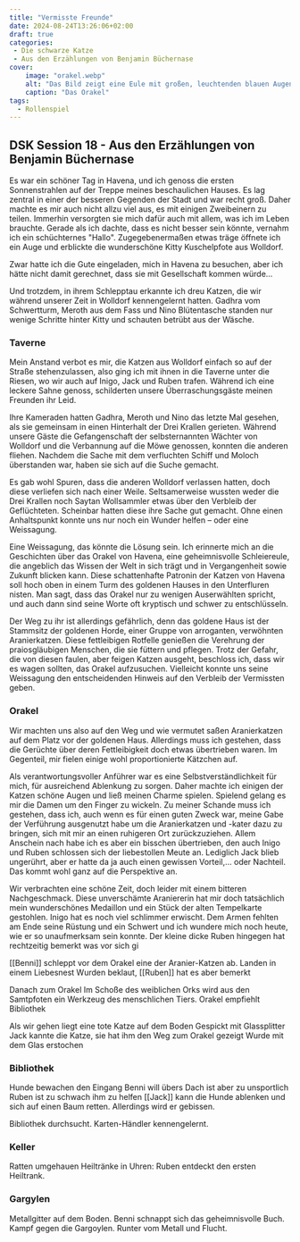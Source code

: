 ```yaml
---
title: "Vermisste Freunde"
date: 2024-08-24T13:26:06+02:00
draft: true
categories:
 - Die schwarze Katze
 - Aus den Erzählungen von Benjamin Büchernase
cover:
    image: "orakel.webp"
    alt: "Das Bild zeigt eine Eule mit großen, leuchtenden blauen Augen, die auf einem Fensterbrett in einer alten Steinruine sitzt. Die Szene wird von einem hellen Vollmond im Hintergrund erleuchtet, der durch das Fenster scheint und die Umgebung in ein sanftes, bläuliches Licht taucht. Die Eule ist detailliert dargestellt, mit schimmernden blauen und weißen Federn, die im Licht des Mondes glitzern. Die Umgebung um die Eule herum ist dunkel und geheimnisvoll, was eine mystische und magische Atmosphäre erzeugt."
    caption: "Das Orakel"
tags:
  - Rollenspiel
---
```


## DSK Session 18 - Aus den Erzählungen von Benjamin Büchernase

Es war ein schöner Tag in Havena, und ich genoss die ersten Sonnenstrahlen auf der Treppe meines beschaulichen Hauses. Es lag zentral in einer der besseren Gegenden der Stadt und war recht groß. Daher machte es mir auch nicht allzu viel aus, es mit einigen Zweibeinern zu teilen. Immerhin versorgten sie mich dafür auch mit allem, was ich im Leben brauchte. Gerade als ich dachte, dass es nicht besser sein könnte, vernahm ich ein schüchternes "Hallo". Zugegebenermaßen etwas träge öffnete ich ein Auge und erblickte die wunderschöne Kitty Kuschelpfote aus Wolldorf.

Zwar hatte ich die Gute eingeladen, mich in Havena zu besuchen, aber ich hätte nicht damit gerechnet, dass sie mit Gesellschaft kommen würde…

Und trotzdem, in ihrem Schlepptau erkannte ich dreu Katzen, die wir während unserer Zeit in Wolldorf kennengelernt hatten. Gadhra vom Schwertturm, Meroth aus dem Fass und Nino Blütentasche standen nur wenige Schritte hinter Kitty und schauten betrübt aus der Wäsche.

### Taverne

Mein Anstand verbot es mir, die Katzen aus Wolldorf einfach so auf der Straße stehenzulassen, also ging ich mit ihnen in die Taverne unter die Riesen, wo wir auch auf Inigo, Jack und Ruben trafen. Während ich eine leckere Sahne genoss, schilderten unsere Überraschungsgäste meinen Freunden ihr Leid.

Ihre Kameraden hatten Gadhra, Meroth und Nino das letzte Mal gesehen, als sie gemeinsam in einen Hinterhalt der Drei Krallen gerieten. Während unsere Gäste die Gefangenschaft der selbsternannten Wächter von Wolldorf und die Verbannung auf die Möwe genossen, konnten die anderen fliehen. Nachdem die Sache mit dem verfluchten Schiff und Moloch überstanden war, haben sie sich auf die Suche gemacht.

Es gab wohl Spuren, dass die anderen Wolldorf verlassen hatten, doch diese verliefen sich nach einer Weile. Seltsamerweise wussten weder die Drei Krallen noch Saytan Wollsammler etwas über den Verbleib der Geflüchteten. Scheinbar hatten diese ihre Sache gut gemacht. Ohne einen Anhaltspunkt konnte uns nur noch ein Wunder helfen – oder eine Weissagung.

Eine Weissagung, das könnte die Lösung sein. Ich erinnerte mich an die Geschichten über das Orakel von Havena, eine geheimnisvolle Schleiereule, die angeblich das Wissen der Welt in sich trägt und in Vergangenheit sowie Zukunft blicken kann. Diese schattenhafte Patronin der Katzen von Havena soll hoch oben in einem Turm des goldenen Hauses in den Unterfluren nisten. Man sagt, dass das Orakel nur zu wenigen Auserwählten spricht, und auch dann sind seine Worte oft kryptisch und schwer zu entschlüsseln.

Der Weg zu ihr ist allerdings gefährlich, denn das goldene Haus ist der Stammsitz der goldenen Horde, einer Gruppe von arroganten, verwöhnten Aranierkatzen. Diese fettleibigen Rotfelle genießen die Verehrung der praiosgläubigen Menschen, die sie füttern und pflegen. Trotz der Gefahr, die von diesen faulen, aber feigen Katzen ausgeht, beschloss ich, dass wir es wagen sollten, das Orakel aufzusuchen. Vielleicht konnte uns seine Weissagung den entscheidenden Hinweis auf den Verbleib der Vermissten geben. 

### Orakel

Wir machten uns also auf den Weg und wie vermutet saßen Aranierkatzen auf dem Platz vor der goldenen Haus. Allerdings muss ich gestehen, dass die Gerüchte über deren Fettleibigkeit doch etwas übertrieben waren. Im Gegenteil, mir fielen einige wohl proportionierte Kätzchen auf.

Als verantwortungsvoller Anführer war es eine Selbstverständlichkeit für mich, für ausreichend Ablenkung zu sorgen. Daher machte ich einigen der Katzen schöne Augen und ließ meinen Charme spielen. Spielend gelang es mir die Damen um den Finger zu wickeln. Zu meiner Schande muss ich gestehen, dass ich, auch wenn es für einen guten Zweck war, meine Gabe der Verführung ausgenutzt habe um die Aranierkatzen und -kater dazu zu bringen, sich mit mir an einen ruhigeren Ort zurückzuziehen. Allem Anschein nach habe ich es aber ein bisschen übertrieben, den auch Inigo und Ruben schlossen sich der liebestollen Meute an. Lediglich Jack blieb ungerührt, aber er hatte da ja auch einen gewissen Vorteil,... oder Nachteil. Das kommt wohl ganz auf die Perspektive an.

Wir verbrachten eine schöne Zeit, doch leider mit einem bitteren Nachgeschmack. Diese unverschämte Araniererin hat mir doch tatsächlich mein wunderschönes Medaillon und ein Stück der alten Tempelkarte gestohlen. Inigo hat es noch viel schlimmer erwischt. Dem Armen fehlten am Ende seine Rüstung und ein Schwert und ich wundere mich noch heute, wie er so unaufmerksam sein konnte. Der kleine dicke Ruben hingegen hat rechtzeitig bemerkt was vor sich gi

[[Benni]] schleppt vor dem Orakel eine der Aranier-Katzen ab.
Landen in einem Liebesnest
Wurden beklaut, [[Ruben]] hat es aber bemerkt

Danach zum Orakel
Im Schoße des weiblichen Orks wird aus den Samtpfoten ein Werkzeug des menschlichen Tiers.
Orakel empfiehlt Bibliothek

Als wir gehen liegt eine tote Katze auf dem Boden
Gespickt mit Glassplitter
Jack kannte die Katze, sie hat ihm den Weg zum Orakel gezeigt
Wurde mit dem Glas erstochen

### Bibliothek

Hunde bewachen den Eingang
Benni will übers Dach ist aber zu unsportlich
Ruben ist zu schwach ihm zu helfen
[[Jack]] kann die Hunde ablenken und sich auf einen Baum retten.
Allerdings wird er gebissen.

Bibliothek durchsucht.
Karten-Händler kennengelernt.

### Keller

Ratten umgehauen
Heiltränke in Uhren: Ruben entdeckt den ersten Heiltrank.

### Gargylen

Metallgitter auf dem Boden.
Benni schnappt sich das geheimnisvolle Buch.
Kampf gegen die Gargoylen.
Runter vom Metall und Flucht.